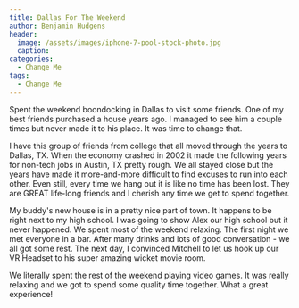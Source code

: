 ```yaml
---
title: Dallas For The Weekend
author: Benjamin Hudgens
header:
  image: /assets/images/iphone-7-pool-stock-photo.jpg
  caption:
categories:
  - Change Me
tags:
  - Change Me
---
```


Spent the weekend boondocking in Dallas to visit some friends.  One of my best friends purchased a house years ago.  I managed to see him a couple times but never made it to his place.  It was time to change that.

I have this group of friends from college that all moved through the years to Dallas, TX.  When the economy crashed in 2002 it made the following years for non-tech jobs in Austin, TX pretty rough.  We all stayed close but the years have made it more-and-more difficult to find excuses to run into each other.  Even still, every time we hang out it is like no time has been lost.  They are GREAT life-long friends and I cherish any time we get to spend together.

My buddy's new house is in a pretty nice part of town.  It happens to be right next to my high school.  I was going to show Alex our high school but it never happened.  We spent most of the weekend relaxing.  The first night we met everyone in a bar.  After many drinks and lots of good conversation - we all got some rest.  The next day, I convinced Mitchell to let us hook up our VR Headset to his super amazing wicket movie room.  

We literally spent the rest of the weekend playing video games.  It was really relaxing and we got to spend some quality time together.  What a great experience!

